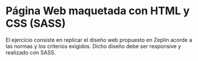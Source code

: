 # Página Web maquetada con HTML y CSS (SASS)

El ejercicio consiste en replicar el diseño  web propuesto en Zeplin acorde a las normas y los criterios exigidos. Dicho diseño debe ser responsive y realizado con SASS.




